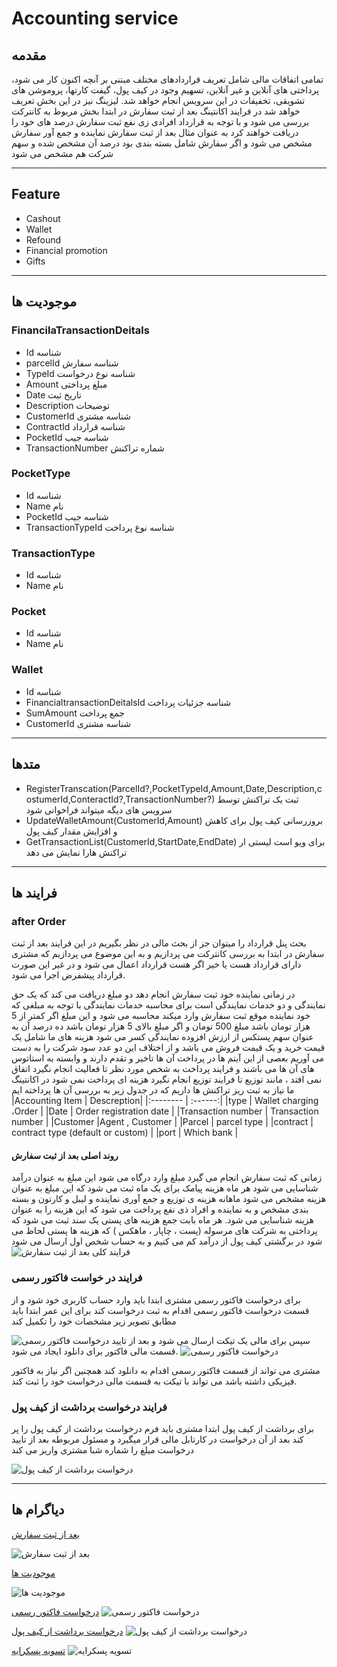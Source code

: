 # Accounting service

## مقدمه

تمامی اتفاقات مالی شامل تعریف قراردادهای مختلف مبتنی بر آنچه اکنون کار می شود، پرداختی های آنلاین و غیر آنلاین، تسهیم وجود در کیف پول، گیفت کارتها، پروموشن های تشویقی، تخفیفات در این سرویس انجام خواهد شد. لیزینگ نیز در این بخش تعریف خواهد شد
در فرایند اکانتینگ بعد از ثبت سفارش در ابتدا بخش مربوط به کانترکت بررسی می شود و با توجه به قرارداد افرادی زی نفع ثبت سفارش درصد های خود را دریافت خواهند کرد به عنوان مثال بعد از ثبت سفارش  نماینده و جمع آور سفارش مشخص می شود و اگر سفارش شامل بسته بندی بود درصد آن مشخص شده و سهم شرکت هم مشخص می شود

---

## Feature

- Cashout
- Wallet
- Refound
- Financial promotion
- Gifts

---

## موجودیت ها

### FinancilaTransactionDeitals

- Id
  شناسه
- parcelId
  شناسه سفارش
- TypeId
  شناسه نوع درخواست
- Amount
  مبلغ پرداختی
- Date
  تاریخ ثبت
- Description
  توضیحات
- CustomerId
  شناسه مشتری
- ContractId
  شناسه قرارداد
- PocketId
  شناسه جیب
- TransactionNumber
  شماره تراکنش

### PocketType

- Id
  شناسه
- Name
  نام
- PocketId
  شناسه جیب
- TransactionTypeId
  شناسه نوع پرداخت

### TransactionType

- Id
  شناسه
- Name
  نام

### Pocket

- Id
  شناسه
- Name
  نام

### Wallet

- Id
  شناسه
- FinancialtransactionDeitalsId
  شناسه جزئیات پرداخت
- SumAmount
  جمع پرداخت
- CustomerId
  شناسه مشتری

---

## متدها

- RegisterTranscation(ParcelId?,PocketTypeId,Amount,Date,Description,costumerId,ConteractId?,TransactionNumber?)
 ثبت یک تراکنش توسط سرویس های دیگه میتواند فراخوانی شود
- UpdateWalletAmount(CustomerId,Amount)
  بروزرسانی کیف پول برای کاهش و افزایش مقدار کیف پول 
- GetTransactionList(CustomerId,StartDate,EndDate)
  برای ویو است لیستی ار تراکنش هارا نمایش می دهد

---

## فرایند ها

### after Order

بحث پنل قرارداد را میتوان جز از بحث مالی در نظر بگیریم
در این فرایند بعد از ثبت سفارش در ابتدا به بررسی کانترکت می پردازیم و به این موضوع می پردازیم که مشتری دارای قرارداد هست یا خیر اگر هست قرارداد اعمال می شود و در غیر این صورت قرارداد پیشفرض اجرا می شود.

در زمانی نماینده خود ثبت سفارش انجام دهد دو مبلغ دریافت می کند که یک حق نمایندگی و دو خدمات نمایندگی است برای محاسبه خدمات نمایندگی با توجه به مبلغی که خود نماینده موقع ثبت سفارش وارد میکند محاسبه می شود و این مبلغ اگر کمتر از 5 هزار تومان باشد مبلغ 500 تومان و اگر مبلغ بالای 5 هزار تومان باشد ده درصد آن  به عنوان سهم پستکس از  ارزش افزوده نمایندگی کسر می شود 
هزینه های ما شامل یک قیمت خرید و یک قیمت فروش می باشد و از اختلاف این دو عدد سود شرکت را به دست می آوریم
بعصی از این آیتم ها در پرداخت آن ها تاخیر و تقدم دارند و وابسته به استاتوس های آن ها می باشند و فرایند پرداخت به شخص مورد نظر تا فعالیت انجام نگیرد اتفاق نمی افتد ، مانند توزیع تا فرایند توزیع انجام نگیرد هزینه ای پرداخت نمی شود
در اکانتینگ ما نیاز به ثبت ریز تراکنش ها داریم که در جدول زیر به بررسی آن ها پرداخته ایم
|Accounting Item     | Descreption|
|:-------- | :------:|
|type      | Wallet charging ،Order |
|Date      | Order registration date |
|Transaction number      | Transaction number  |
|Customer      |Agent , Customer |
|Parcel      | parcel type  |
|contract      | contract type (default or custom) |
|port      | Which bank |

#### روند اصلی بعد از ثبت سفارش

زمانی که ثبت سفارش انجام می گیرد مبلغ وارد درگاه می شود این مبلغ به عنوان درآمد شناسایی می شود 
هر ماه هزینه پیامک برای یک ماه ثبت می شود که این مبلغ به عنوان هزینه مشخص می شود 
ماهانه هزینه ی توزیع و جمع آوری نماینده و لیبل و کارتون و بسته بندی مشخص و به نماینده و افراد ذی نفع پرداخت می شود که این هزینه را به عنوان هزینه شناسایی می شود.
هر ماه بابت جمع هزینه های پستی یک سند ثبت می شود که پرداختی به شرکت های مرسوله (پست ، چاپار ، ماهکس ) که هزینه ها پستی لحاظ می شود 
در برگشتی کیف پول از درآمد کم می کنیم و به حساب شخص اول ارسال می شود 
![  فرایند کلی بعد از ثبت سفارش](imgs/afterOrder.png)


### فرایند در خواست فاکتور رسمی 

برای درخواست فاکتور رسمی مشتری ابتدا باید وارد حساب کاربری خود شود و از قسمت درخواست فاکتور رسمی اقدام به ثبت درخواست کند 
برای این عمر ابتدا باید مطابق تصویر زیر مشخصات خود را تکمیل کند 

![درخواست فاکتور رسمی](imgs/FactorRasmi.png)
سپس برای مالی یک تیکت ارسال می شود و بعد از تایید قسمت مالی فاکتور برای دانلود ایجاد می شود.
![درخواست فاکتور رسمی](imgs/FactorRasmi1.png)

مشتری می تواند از قسمت فاکتور رسمی اقدام به دانلود کند 
همچنین اگر نیاز به فاکتور فیزیکی داشته باشد می تواند با تیکت به قسمت مالی درخواست خود را ثبت کند.

### فرایند درخواست برداشت از کیف پول

برای برداشت از کیف پول ابتدا مشتری باید فرم درخواست برداشت از کیف پول را پر کند بعد از آن درخواست در کارتابل مالی قرار میگیرد و مسئول مربوطه بعد از تایید درخواست مبلغ را شماره شبا مشتری واریز می کند 

![درخواست برداشت از کیف پول](imgs/Liquidation-wallet1.png)


---

## دیاگرام ها

[بعد از ثبت سفارش](Diagrams/AfterOrderAccounting.drawio)

![بعد از ثبت سفارش](imgs/AfterOrderAccounting.png)

[موجودیت ها](Diagrams/AccountingERD.drawio)

![موجودیت ها](imgs/AccountingEntity.png)

[درخواست فاکتور رسمی](Diagrams/Factor-rasmi.drawio)
![درخواست فاکتور رسمی](imgs/Factor-rasmi-diagram.png)

[درخواست برداشت از کیف پول](Diagrams/Liquidation-wallet.drawio)
![درخواست برداشت از کیف پول](imgs/Liquidation-wallet.png)


[تسویه پسکرایه](Diagrams/CODPlan.drawio)
![تسویه پسکرایه](imgs/CODPlan.png)
